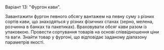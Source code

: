 Варіант 13: "Фургон кави". 

Завантажити фургон певного обсягу вантажем на певну суму з різних сортів кави, що знаходяться у різних фізичних станах (зерно, мелена, розчинна в банках та пакетиках). Враховувати обсяг кави разом із упаковкою. Провести сортування товарів на основі співвідношення ціни та ваги. Знайти товар у фургоні, що відповідає заданому діапазону параметрів якості. 
